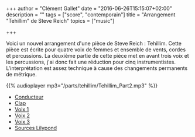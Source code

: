 +++
author = "Clément Gallet"
date = "2016-06-26T15:15:07+02:00"
description = ""
tags = ["score", "contemporain"]
title = "Arrangement \"Tehillim\" de Steve Reich"
topics = ["music"]

+++

Voici un nouvel arrangement d'une pièce de Steve Reich : Tehillim. Cette pièce est écrite pour quatre voix de femmes et ensemble de vents, cordes et percussions. La deuxième partie de cette pièce met en avant trois voix et les percussions, j'ai donc fait une réduction pour cinq instrumentistes. L'interprétation est assez technique à cause des changements permanents de métrique.

{{% audioplayer mp3="/parts/tehillim/Tehillim_Part2.mp3" %}}

- [Conducteur](/parts/tehillim/Tehillim.pdf)
- [Clap](/parts/tehillim/Tehillim_clap.pdf)
- [Voix 1](/parts/tehillim/Tehillim_part1.pdf)
- [Voix 2](/parts/tehillim/Tehillim_part2.pdf)
- [Voix 3](/parts/tehillim/Tehillim_part3.pdf)
- [Sources Lilypond](/parts/tehillim/TehillimSource.zip)
